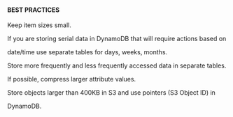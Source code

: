 #### BEST PRACTICES


Keep item sizes small.


If you are storing serial data in DynamoDB that will require actions based on

date/time use separate tables for days, weeks, months.


Store more frequently and less frequently accessed data in separate tables.


If possible, compress larger attribute values.


Store objects larger than 400KB in S3 and use pointers (S3 Object ID) in

DynamoDB.

